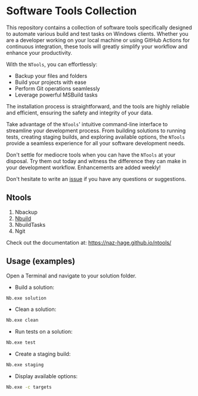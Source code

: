 # Software Tools Collection

This repository contains a collection of software tools specifically designed to automate various build and test tasks on Windows clients. Whether you are a developer working on your local machine or using GitHub Actions for continuous integration, these tools will greatly simplify your workflow and enhance your productivity.

With the `NTools`, you can effortlessly:
- Backup your files and folders
- Build your projects with ease
- Perform Git operations seamlessly
- Leverage powerful MSBuild tasks

The installation process is straightforward, and the tools are highly reliable and efficient, ensuring the safety and integrity of your data.

Take advantage of the `NTools`' intuitive command-line interface to streamline your development process. From building solutions to running tests, creating staging builds, and exploring available options, the `NTools` provide a seamless experience for all your software development needs.

Don't settle for mediocre tools when you can have the `NTools` at your disposal. Try them out today and witness the difference they can make in your development workflow. Enhancements are added weekly! 

Don't hesitate to write an [issue](https://github.com/naz-hage/`NTools`/issues) if you have any questions or suggestions.

## Ntools

1. Nbackup
2. [Nbuild](https://naz-hage.github.io/ntools/ntools/nbuild/)
3. NbuildTasks
4. Ngit

Check out the documentation at: https://naz-hage.github.io/ntools/

## Usage (examples)

Open a Terminal and navigate to your solution folder.

-   Build a solution:

```cmd
Nb.exe solution
```
- Clean a solution:

```cmd
Nb.exe clean
```

- Run tests on a solution:

```cmd
Nb.exe test
```
- Create a staging build:

```cmd
Nb.exe staging
```
- Display available options:
    
```cmd
Nb.exe -c targets
```
